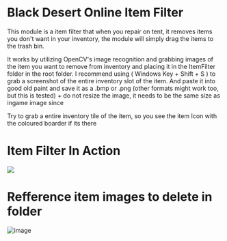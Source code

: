 # Black Desert Online Item Filter

This module is a item filter that when you repair on tent, it removes items you don't want in your inventory, the module will simply drag the items to the trash bin.

It works by utilizing OpenCV's image recognition and  grabbing images of the item you want to remove from inventory and placing it in the ItemFilter folder in the root folder. 
I recommend using ( Windows Key + Shift + S ) to grab a screenshot of the entire inventory slot of the item. 
And paste it into good old paint and save it as a .bmp or .png (other formats might work too, but this is tested) + do not resize the image, it needs to be the same size as ingame image since 

Try to grab a entire inventory tile of the item, so you see the item Icon with the coloured boarder if its there

# Item Filter In Action
![](bdoItemFilter.gif)

# Refference item images to delete in folder
![image](https://github.com/NoPainNullGain/BDOItemFilter/assets/5794831/d1613acb-bc56-4b9c-8a71-f7e25c693ac4)



